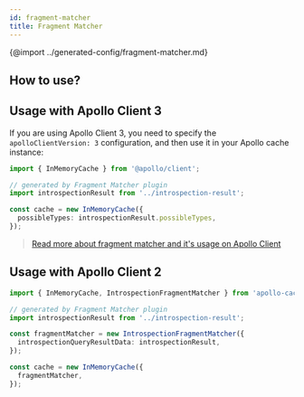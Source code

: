 ```yaml
---
id: fragment-matcher
title: Fragment Matcher
---
```


{@import ../generated-config/fragment-matcher.md}

## How to use?

## Usage with Apollo Client 3 

If you are using Apollo Client 3, you need to specify the `apolloClientVersion: 3` configuration, and then use it in your Apollo cache instance:

```typescript
import { InMemoryCache } from '@apollo/client';

// generated by Fragment Matcher plugin
import introspectionResult from '../introspection-result';

const cache = new InMemoryCache({
  possibleTypes: introspectionResult.possibleTypes,
});
```

> [Read more about fragment matcher and it's usage on Apollo Client](https://www.apollographql.com/docs/react/v3.0-beta/data/fragments/#defining-possibletypes-manually)


## Usage with Apollo Client 2

```typescript
import { InMemoryCache, IntrospectionFragmentMatcher } from 'apollo-cache-inmemory';

// generated by Fragment Matcher plugin
import introspectionResult from '../introspection-result';

const fragmentMatcher = new IntrospectionFragmentMatcher({
  introspectionQueryResultData: introspectionResult,
});

const cache = new InMemoryCache({
  fragmentMatcher,
});
``` 
 